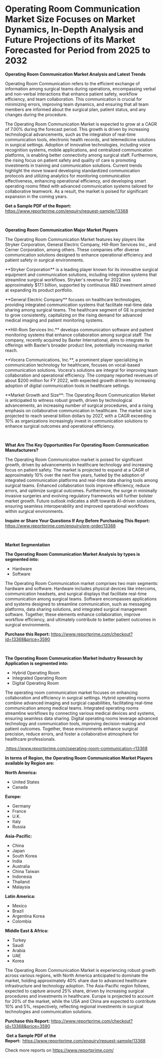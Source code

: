<p><h1>Operating Room Communication Market Size Focuses on Market Dynamics, In-Depth Analysis and Future Projections of its Market Forecasted for Period from 2025 to 2032</h1></p><p><strong>Operating Room Communication Market Analysis and Latest Trends</strong></p>
<p><p>Operating Room Communication refers to the efficient exchange of information among surgical teams during operations, encompassing verbal and non-verbal interactions that enhance patient safety, workflow efficiency, and team collaboration. This communication is crucial for minimizing errors, improving team dynamics, and ensuring that all team members are informed about the surgical plan, patient status, and any changes during the procedure.</p><p>The Operating Room Communication Market is expected to grow at a CAGR of 7.00% during the forecast period. This growth is driven by increasing technological advancements, such as the integration of real-time communication tools, electronic health records, and telemedicine solutions in surgical settings. Adoption of innovative technologies, including voice recognition systems, mobile applications, and centralized communication platforms, is enabling better connectivity among surgical staff. Furthermore, the rising focus on patient safety and quality of care is promoting investments in training and communication solutions. Current trends highlight the move toward developing standardized communication protocols and utilizing analytics for monitoring communication effectiveness, enhancing operational efficiency, and developing smart operating rooms fitted with advanced communication systems tailored for collaborative teamwork. As a result, the market is poised for significant expansion in the coming years.</p></p>
<p><strong>Get a Sample PDF of the Report:&nbsp;</strong> <a href="https://www.reportprime.com/enquiry/request-sample/13368?utm_campaign=3253&utm_medium=2&utm_source=Github&utm_content=ia&utm_term=20032025&utm_id=operating-room-communication">https://www.reportprime.com/enquiry/request-sample/13368</a></p>
<p>&nbsp;</p>
<p><strong>Operating Room Communication Major Market Players</strong></p>
<p><p>The Operating Room Communication Market features key players like Stryker Corporation, General Electric Company, Hill-Rom Services Inc., and Cerner Corporation, among others. These companies offer diverse communication solutions designed to enhance operational efficiency and patient safety in surgical environments.</p><p>**Stryker Corporation** is a leading player known for its innovative surgical equipment and communication solutions, including integration systems that streamline surgical workflows. Stryker's revenue for 2022 was approximately $17.1 billion, supported by continuous R&D investment aimed at expanding its product portfolio.</p><p>**General Electric Company** focuses on healthcare technologies, providing integrated communication systems that facilitate real-time data sharing among surgical teams. The healthcare segment of GE is projected to grow consistently, capitalizing on the rising demand for advanced medical imaging and patient monitoring systems.</p><p>**Hill-Rom Services Inc.** develops communication software and patient monitoring systems that enhance collaboration among surgical staff. The company, recently acquired by Baxter International, aims to integrate its offerings with Baxter’s broader product line, potentially increasing market reach.</p><p>**Vocera Communications, Inc.**, a prominent player specializing in communication technology for healthcare, focuses on vocal-based communication solutions. Vocera's solutions are integral for improving team collaboration and operational efficiency. The company reported revenues of about $200 million for FY 2022, with expected growth driven by increasing adoption of digital communication tools in healthcare settings.</p><p>**Market Growth and Size**: The Operating Room Communication Market is anticipated to witness robust growth, driven by technological advancements, an increasing number of surgical procedures, and a rising emphasis on collaborative communication in healthcare. The market size is projected to reach several billion dollars by 2027, with a CAGR exceeding 10% as organizations increasingly invest in communication solutions to enhance surgical outcomes and operational efficiency.</p></p>
<p>&nbsp;</p>
<p><strong>What Are The Key Opportunities For Operating Room Communication Manufacturers?</strong></p>
<p><p>The Operating Room Communication market is poised for significant growth, driven by advancements in healthcare technology and increasing focus on patient safety. The market is projected to expand at a CAGR of approximately 10% over the next five years, fueled by the adoption of integrated communication platforms and real-time data sharing tools among surgical teams. Enhanced collaboration tools improve efficiency, reduce errors, and optimize surgical outcomes. Furthermore, the surge in minimally invasive surgeries and evolving regulatory frameworks will further bolster market growth. Future outlook indicates a shift towards AI-driven solutions, ensuring seamless interoperability and improved operational workflows within surgical environments.</p></p>
<p><strong>Inquire or Share Your Questions If Any Before Purchasing This Report:</strong> <a href="https://www.reportprime.com/enquiry/pre-order/13368?utm_campaign=3253&utm_medium=2&utm_source=Github&utm_content=ia&utm_term=20032025&utm_id=operating-room-communication">https://www.reportprime.com/enquiry/pre-order/13368</a></p>
<p>&nbsp;</p>
<p><strong>Market Segmentation</strong></p>
<p><strong>The Operating Room Communication Market Analysis by types is segmented into:</strong></p>
<p><ul><li>Hardware</li><li>Software</li></ul></p>
<p><p>The Operating Room Communication market comprises two main segments: hardware and software. Hardware includes physical devices like intercoms, communication headsets, and surgical displays that facilitate real-time communication among surgical teams. Software encompasses applications and systems designed to streamline communication, such as messaging platforms, data sharing solutions, and integrated surgical management software. Together, these elements enhance collaboration, improve workflow efficiency, and ultimately contribute to better patient outcomes in surgical environments.</p></p>
<p><strong>Purchase this Report:&nbsp;</strong><a href="https://www.reportprime.com/checkout?id=13368&price=3590&utm_campaign=3253&utm_medium=2&utm_source=Github&utm_content=ia&utm_term=20032025&utm_id=operating-room-communication">https://www.reportprime.com/checkout?id=13368&price=3590</a></p>
<p>&nbsp;</p>
<p><strong>The Operating Room Communication Market Industry Research by Application is segmented into:</strong></p>
<p><ul><li>Hybrid Operating Room</li><li>Integrated Operating Room</li><li>Digital Operating Room</li></ul></p>
<p><p>The operating room communication market focuses on enhancing collaboration and efficiency in surgical settings. Hybrid operating rooms combine advanced imaging and surgical capabilities, facilitating real-time communication among medical teams. Integrated operating rooms streamline workflows by connecting various medical devices and systems, ensuring seamless data sharing. Digital operating rooms leverage advanced technology and communication tools, improving decision-making and patient outcomes. Together, these environments enhance surgical precision, reduce errors, and foster a collaborative atmosphere for healthcare professionals.</p></p>
<p><a href="https://www.reportprime.com/operating-room-communication-r13368?utm_campaign=3253&utm_medium=2&utm_source=Github&utm_content=ia&utm_term=20032025&utm_id=operating-room-communication">&nbsp;https://www.reportprime.com/operating-room-communication-r13368</a></p>
<p><strong>In terms of Region, the Operating Room Communication Market Players available by Region are:</strong></p>
<p>
    <p> <strong> North America: </strong>
        <ul>
            <li>United States</li>
            <li>Canada</li>
        </ul>
        </p> 
    <p> <strong> Europe: </strong>
        <ul>
            <li>Germany</li>
            <li>France</li>
            <li>U.K.</li>
            <li>Italy</li>
            <li>Russia</li>
        </ul>
        </p> 
    <p> <strong> Asia-Pacific: </strong>
        <ul>
            <li>China</li>
            <li>Japan</li>
            <li>South Korea</li>
            <li>India</li>
            <li>Australia</li>
            <li>China Taiwan</li>
            <li>Indonesia</li>
            <li>Thailand</li>
            <li>Malaysia</li>
        </ul>
        </p> 
    <p> <strong> Latin America: </strong>
        <ul>
            <li>Mexico</li>
            <li>Brazil</li>
            <li>Argentina Korea</li>
            <li>Colombia</li>
        </ul>
        </p> 
    <p> <strong> Middle East & Africa: </strong>
        <ul>
            <li>Turkey</li>
            <li>Saudi</li>
            <li>Arabia</li>
            <li>UAE</li>
            <li>Korea</li>
        </ul>
    </p>
    </p>
<p><p>The Operating Room Communication Market is experiencing robust growth across various regions, with North America anticipated to dominate the market, holding approximately 40% share due to advanced healthcare infrastructure and technology adoption. The Asia-Pacific region follows, expected to capture around 25% share, driven by increasing surgical procedures and investments in healthcare. Europe is projected to account for 20% of the market, while the USA and China are expected to contribute 10% and 5%, respectively, reflecting regional investments in surgical technologies and communication solutions.</p></p>
<p><strong>Purchase this Report: </strong><a href="https://www.reportprime.com/checkout?id=13368&price=3590&utm_campaign=3253&utm_medium=2&utm_source=Github&utm_content=ia&utm_term=20032025&utm_id=operating-room-communication">https://www.reportprime.com/checkout?id=13368&price=3590</a></p>
<p>&nbsp;<strong>Get a Sample PDF of the Report:&nbsp;&nbsp;</strong><a href="https://www.reportprime.com/enquiry/request-sample/13368?utm_campaign=3253&utm_medium=2&utm_source=Github&utm_content=ia&utm_term=20032025&utm_id=operating-room-communication">https://www.reportprime.com/enquiry/request-sample/13368</a></p>
<p><strong></strong></p>
<p>Check more reports on <a href="https://www.reportprime.com/?utm_campaign=3253&utm_medium=2&utm_source=Github&utm_content=ia&utm_term=20032025&utm_id=operating-room-communication">https://www.reportprime.com/</a></p>